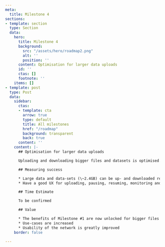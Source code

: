 ```yaml
---
meta:
  title: Milestone 4
sections:
- template: section
  type: Section
  data:
    hero:
      title: Milestone 4
      background:
        src: "/assets/hero/roadmap2.png"
        alt: ''
        position: ''
      content: Optimisation for larger data uploads
      id: ''
      ctas: []
      footnote: ''
    items: []
- template: post
  type: Post
  data:
    sidebar:
      ctas:
      - template: cta
        arrow: true
        type: default
        title: All milestones
        href: "/roadmap"
        background: transparent
        back: true
      content: ''
    content: |-
      ## Optimisation for larger data uploads

      Uploading and downloading bigger files and datasets is optimised.

      ## Measuring success

      * Large data and data-sets (\~2.4GB) can be up- and downloaded reliably
      * Have a good UX for uploading, pausing, resuming, monitoring and postage stamp payment

      ## Time Estimate

      To be confirmed

      ## Value

      * The benefits of Milestone #1 are now unlocked for bigger files
      * Use-cases are increased
      * Usability of the network is greatly improved
    border: false

---
```

